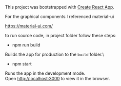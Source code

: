 This project was bootstrapped with [Create React App](https://github.com/facebook/create-react-app).

For the graphical components I referenced material-ui 

https://material-ui.com/


to run source code, in project folder follow these steps:

- npm run build

Builds the app for production to the `build` folder.\

- npm start

Runs the app in the development mode.\
Open [http://localhost:3000](http://localhost:3000) to view it in the browser.